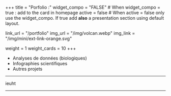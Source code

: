 +++
title = "Porfolio :"
widget_compo = "FALSE" # When widget_compo = true : add to the card in homepage
active = false #  When active = false only use the widget_compo. If true add **also** a presentation section using default layout.

link_url = "/portfolio"
img_url = "/img/volcan.webp"
img_link = "/img/mini/ext-link-orange.svg"

weight = 1
weight_cards = 10
+++

- Analyses de données (biologiques)
- Infographies scientifiques
- Autres projets
  
---

ieuht

---
